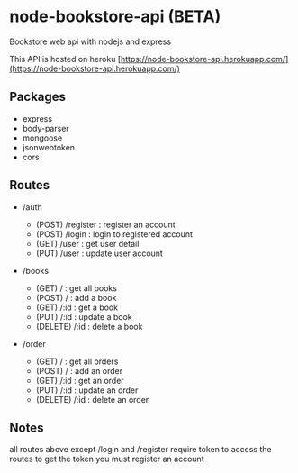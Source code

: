 # node-bookstore-api (BETA)

Bookstore web api with nodejs and express

This API is hosted on heroku
[https://node-bookstore-api.herokuapp.com/](https://node-bookstore-api.herokuapp.com/)

## Packages

* express
* body-parser
* mongoose
* jsonwebtoken
* cors

## Routes

* /auth
  * (POST) /register : register an account
  * (POST) /login : login to registered account
  * (GET) /user : get user detail
  * (PUT) /user : update user account

* /books
  * (GET) / : get all books
  * (POST) / : add a book
  * (GET) /:id : get a book
  * (PUT) /:id : update a book
  * (DELETE) /:id : delete a book

* /order
  * (GET) / : get all orders
  * (POST) / : add an order
  * (GET) /:id : get an order
  * (PUT) /:id : update an order
  * (DELETE) /:id : delete an order

## Notes

all routes above except /login and /register require token to access the routes
to get the token you must register an account
